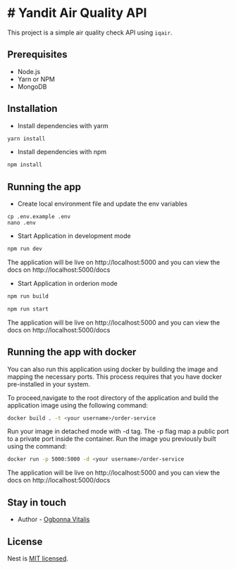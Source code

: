 # # Yandit Air Quality API

This project is a simple air quality check API using `iqair`.

## Prerequisites
- Node.js 
- Yarn or NPM
- MongoDB


## Installation
- Install dependencies with yarm
```bash
yarn install 
```
- Install dependencies with npm
```bash
npm install 
```
## Running the app

- Create local environment file and update the env variables
```shell
cp .env.example .env
nano .env
```
- Start Application in development mode 
```bash
npm run dev
```
The application will be live on http://localhost:5000 and you can view the docs on  http://localhost:5000/docs

- Start Application in orderion mode
```bash
npm run build
```

```bash
npm run start
```

The application will be live on http://localhost:5000 and you can view the docs on  http://localhost:5000/docs

## Running the app with docker

You can also run this application using docker by building the image and mapping the necessary ports. This process requires that you have docker pre-installed in your system.
 
To proceed,navigate to the root directory of the application and build the application image using the following command:

```bash
docker build . -t <your username>/order-service
```
Run your image in detached mode with -d tag. The -p flag map a public port to a private port inside the container. Run the image you previously built using the command:

```bash
docker run -p 5000:5000 -d <your username>/order-service
```

The application will be live on http://localhost:5000 and you can view the docs on  http://localhost:5000/docs

## Stay in touch

- Author - [Ogbonna Vitalis](agavitalisogbonna@gmail.com)

## License

Nest is [MIT licensed](LICENSE).
